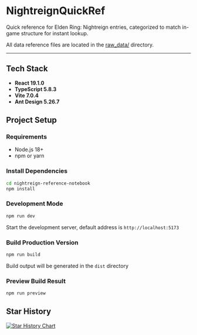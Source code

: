 # NightreignQuickRef

Quick reference for Elden Ring: Nightreign entries, categorized to match in-game structure for instant lookup.

All data reference files are located in the [raw_data/](./reference/raw_data/) directory.

---

## Tech Stack

- **React 19.1.0**
- **TypeScript 5.8.3** 
- **Vite 7.0.4**
- **Ant Design 5.26.7**

## Project Setup

### Requirements

- Node.js 18+ 
- npm or yarn

### Install Dependencies

```bash
cd nightreign-reference-notebook
npm install
```

### Development Mode

```bash
npm run dev
```

Start the development server, default address is `http://localhost:5173`

### Build Production Version

```bash
npm run build
```

Build output will be generated in the `dist` directory

### Preview Build Result

```bash
npm run preview
```

## Star History

[![Star History Chart](https://api.star-history.com/svg?repos=xxiixi/NightreignQuickRef&type=Date)](https://www.star-history.com/#xxiixi/NightreignQuickRef&Date)


